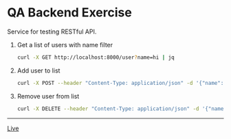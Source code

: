 # QA Backend Exercise

Service for testing RESTful API.


1.	Get a list of users with name filter
	```bash
	curl -X GET http://localhost:8000/user?name=hi | jq
	```
2.	Add user to list
	```bash
	curl -X POST --header "Content-Type: application/json" -d '{"name":"My name"}' http://https://qa-backend-exercise.herokuapp.com/user
	```
3. 	Remove user from list
	```bash
	curl -X DELETE --header "Content-Type: application/json" -d '{"name":"My name"}' https://qa-backend-exercise.herokuapp.com/user
	```

---

[Live](https://qa-backend-exercise.herokuapp.com)